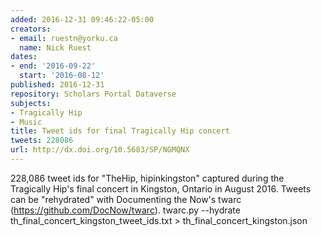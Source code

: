 ```yaml
---
added: 2016-12-31 09:46:22-05:00
creators:
- email: ruestn@yorku.ca
  name: Nick Ruest
dates:
- end: '2016-09-22'
  start: '2016-08-12'
published: 2016-12-31
repository: Scholars Portal Dataverse
subjects:
- Tragically Hip
- Music
title: Tweet ids for final Tragically Hip concert
tweets: 228086
url: http://dx.doi.org/10.5683/SP/NGMQNX
---
```


228,086 tweet ids for "TheHip, hipinkingston" captured during the Tragically Hip's final concert in Kingston, Ontario in August 2016. Tweets can be "rehydrated" with Documenting the Now's twarc (https://github.com/DocNow/twarc). twarc.py --hydrate th_final_concert_kingston_tweet_ids.txt > th_final_concert_kingston.json
